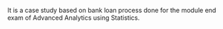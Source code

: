 It is a case study based on bank loan process done for the module end exam of Advanced Analytics using Statistics.
